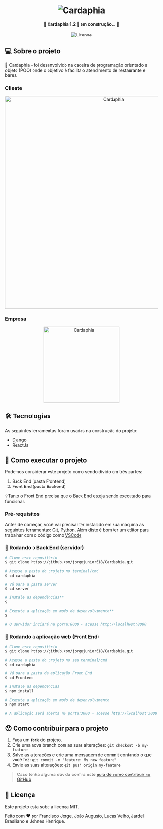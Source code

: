 <h1 align="center">
    <img alt="Cardaphia" title="#Cardaphia" src="./assets/novoIcone.svg" />
</h1>

<h4 align="center"> 
	🚧 Cardaphia 1.2 🚀 em construção... 🚧
</h4>

<p align="center">
  <img alt="License" src="https://img.shields.io/badge/license-MIT-brightgreen">
</p>


## 💻 Sobre o projeto

🍴 Cardaphia - foi desenvolvido na cadeira de programação orientado a objeto (POO) onde o objetivo é facilita o atendimento de restaurante e bares.

### Cliente

<p align="center">
  <img alt="Cardaphia" title="#Cardaphia" src="./assets/Aplicativo Inicial-Cliente.png" width="700px">
</p>

### Empresa

<p align="center" style="display: flex; align-items: flex-start; justify-content: center;">
  <img alt="Cardaphia" title="#Cardaphia" src="./assets/Aplicativo Inicial-Restaurante.png" width="250px">
</>

## 🛠 Tecnologias

As seguintes ferramentas foram usadas na construção do projeto:

- Django
- ReactJs


## 🚀 Como executar o projeto

Podemos considerar este projeto como sendo divido em três partes:
1. Back End (pasta Frontend) 
2. Front End (pasta Backend)

💡Tanto o Front End precisa que o Back End esteja sendo executado para funcionar.

### Pré-requisitos

Antes de começar, você vai precisar ter instalado em sua máquina as seguintes ferramentas:
[Git](https://git-scm.com), [Python](https://www.python.org/downloads/). 
Além disto é bom ter um editor para trabalhar com o código como [VSCode][vscode]

### 🎲 Rodando o Back End (servidor)

```bash
# Clone este repositório
$ git clone https://github.com/jorgejunior618/Cardaphia.git

# Acesse a pasta do projeto no terminal/cmd
$ cd cardaphia

# Vá para a pasta server
$ cd server

# Instale as dependências**
$ 

# Execute a aplicação em modo de desenvolvimento**
$ 

# O servidor inciará na porta:8000 - acesse http://localhost:8000
```

### 🧭 Rodando a aplicação web (Front End)

```bash
# Clone este repositório
$ git clone https://github.com/jorgejunior618/Cardaphia.git

# Acesse a pasta do projeto no seu terminal/cmd
$ cd cardaphia

# Vá para a pasta da aplicação Front End
$ cd Frontend

# Instale as dependências
$ npm install

# Execute a aplicação em modo de desenvolvimento
$ npm start

# A aplicação será aberta na porta:3000 - acesse http://localhost:3000
```
## 😯 Como contribuir para o projeto

1. Faça um **fork** do projeto.
2. Crie uma nova branch com as suas alterações: `git checkout -b my-feature`
3. Salve as alterações e crie uma mensagem de commit contando o que você fez: `git commit -m "feature: My new feature"`
4. Envie as suas alterações: `git push origin my-feature`
> Caso tenha alguma dúvida confira este [guia de como contribuir no GitHub](https://github.com/firstcontributions/first-contributions)


## 📝 Licença

Este projeto esta sobe a licença MIT.

Feito com ❤️ por Francisco Jorge, João Augusto, Lucas Velho, Jardel Brasiliano e Johnes Henrique.


[reactjs]: https://reactjs.org
[python]: https://www.python.org
[yarn]: https://yarnpkg.com/
[vscode]: https://code.visualstudio.com/
[license]: https://opensource.org/licenses/MIT
